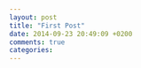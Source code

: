 ```yaml
---
layout: post
title: "First Post"
date: 2014-09-23 20:49:09 +0200
comments: true
categories: 
---
```

